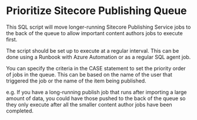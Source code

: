 # Prioritize Sitecore Publishing Queue
This SQL script will move longer-running Sitecore Publishing Service jobs to the back of the queue to allow important content authors jobs to execute first.

The script should be set up to execute at a regular interval. This can be done using a Runbook with Azure Automation or as a regular SQL agent job.

You can specify the criteria in the CASE statement to set the priority order of jobs in the queue. This can be based on the name of the user that triggered the job or the name of the item being published.

e.g. If you have a long-running publish job that runs after importing a large amount of data, you could have those pushed to the back of the queue so they only execute after all the smaller content author jobs have been completed.
